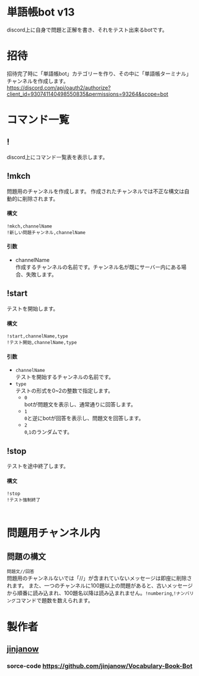 # 単語帳bot v13
discord上に自身で問題と正解を書き、それをテスト出来るbotです。
  
# 招待  
招待完了時に「単語帳bot」カテゴリーを作り、その中に「単語帳ターミナル」チャンネルを作成します。  
https://discord.com/api/oauth2/authorize?client_id=930741140498550835&permissions=93264&scope=bot  
  
# コマンド一覧
##  !  
discord上にコマンド一覧表を表示します。  

## !mkch
問題用のチャンネルを作成します。
作成されたチャンネルでは不正な構文は自動的に削除されます。
#### 構文
`!mkch,channelName`  
`!新しい問題チャンネル,channelName`  
#### 引数
* channelName  
作成するチャンネルの名前です。チャンネル名が既にサーバー内にある場合、失敗します。


## !start
テストを開始します。
#### 構文
  `!start,channelName,type`  
  `!テスト開始,channelName,type`  
#### 引数
* `channelName`  
    テストを開始するチャンネルの名前です。  
* `type`  
   テストの形式を0~2の整数で指定します。  
    * `0`  
    botが問題文を表示し、通常通りに回答します。  
    * `1`  
    `0`と逆にbotが回答を表示し、問題文を回答します。  
    * `2`  
      `0`,`1`のランダムです。  
## !stop  
テストを途中終了します。　  
#### 構文  
`!stop`  
`!テスト強制終了`  
　　









# 問題用チャンネル内
## 問題の構文  
`問題文//回答`  
問題用のチャンネルないでは「//」が含まれていないメッセージは即座に削除されます。
また、一つのチャンネルに100題以上の問題があると、古いメッセージから順番に読み込まれ、100題名以降は読み込まれません。`!numbering`,`!ナンバリング`コマンドで題数を数えられます。

# 製作者  
## [jinjanow](https://twitter.com/mejiroship)
### 
### sorce-code https://github.com/jinjanow/Vocabulary-Book-Bot